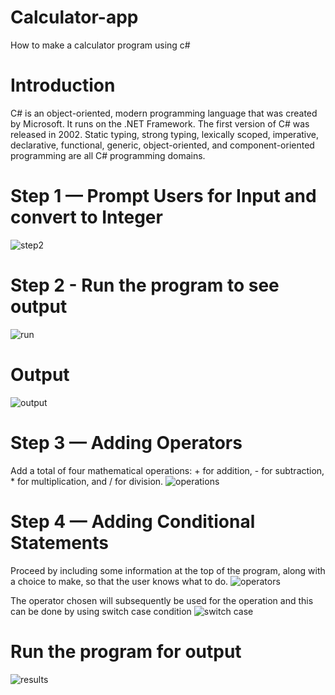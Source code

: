 # Calculator-app
How to make a calculator program using c#


# Introduction

C# is an object-oriented, modern programming language that was created by Microsoft. It runs on the .NET Framework. The first version of C# was released in 2002. Static typing, strong typing, lexically scoped, imperative, declarative, functional, generic, object-oriented, and component-oriented programming are all C# programming domains.


# Step 1 — Prompt Users for Input and convert to Integer 

![step2](https://user-images.githubusercontent.com/52103483/165787226-3fafb2f4-1560-4ab1-9d42-cec65df6fc09.PNG)

# Step 2 - Run the program to see output
![run](https://user-images.githubusercontent.com/52103483/165787663-adcaec6e-03b8-4c24-81bd-650025620efc.PNG)

# Output
![output](https://user-images.githubusercontent.com/52103483/165787946-aa56b4fc-a8fc-42f3-9f3d-bdc237212356.PNG)


# Step 3 — Adding Operators
 Add a total of four mathematical operations: + for addition, - for subtraction, * for multiplication, and / for division.
 ![operations](https://user-images.githubusercontent.com/52103483/165788454-9cc3949e-b40a-4116-9459-4882f728b073.PNG)



# Step 4 — Adding Conditional Statements

Proceed by including some information at the top of the program, along with a choice to make, so that the user knows what to do.
![operators](https://user-images.githubusercontent.com/52103483/165789451-a9f2babe-20bd-420f-9b51-57890bb3b7bb.PNG)



The operator chosen will subsequently be used for the operation and this can be done by using switch case condition
![switch case](https://user-images.githubusercontent.com/52103483/165790478-6d2b3309-39de-4b27-acb3-b653525fd5d0.PNG)

# Run the program for output

![results](https://user-images.githubusercontent.com/52103483/165790667-27f18951-4497-48f6-95f2-d8fac4d5e493.PNG)




